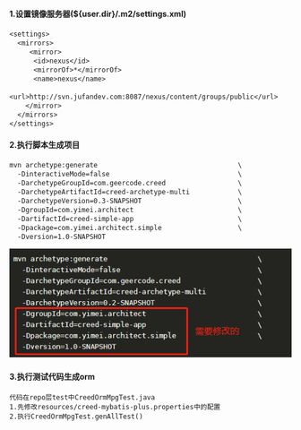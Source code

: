 #### 1.设置镜像服务器(${user.dir}/.m2/settings.xml)
```
<settings>
  <mirrors>
     <mirror>
      <id>nexus</id>
      <mirrorOf>*</mirrorOf>
      <name>nexus</name>
      <url>http://svn.jufandev.com:8087/nexus/content/groups/public</url>
    </mirror>
  </mirrors>
</settings>
```
#### 2.执行脚本生成项目
```
mvn archetype:generate                                   \
  -DinteractiveMode=false                                \
  -DarchetypeGroupId=com.geercode.creed                  \
  -DarchetypeArtifactId=creed-archetype-multi            \
  -DarchetypeVersion=0.3-SNAPSHOT                        \
  -DgroupId=com.yimei.architect                          \
  -DartifactId=creed-simple-app                          \
  -Dpackage=com.yimei.architect.simple                   \
  -Dversion=1.0-SNAPSHOT
```
![](../../asset/instruction/archetype/archetype-multi_01.png)
#### 3.执行测试代码生成orm
```
代码在repo层test中CreedOrmMpgTest.java
1.先修改resources/creed-mybatis-plus.properties中的配置
2.执行CreedOrmMpgTest.genAllTest()
```
